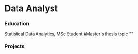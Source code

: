 # Data Analyst

### Education
Statistical Data Analytics, MSc Student
#Master's thesis topic ""

### Projects
